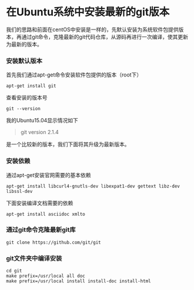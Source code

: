 # 在Ubuntu系统中安装最新的git版本 #

我们的思路和前面在centOS中安装是一样的，先默认安装为系统软件包提供版本，再通过git命令，克隆最新的git代码仓库，从源码再进行一次编译，使其更新为最新的版本。

### 安装默认版本

首先我们通过apt-get命令安装软件包提供的版本（root下）

	apt-get install git

查看安装的版本号

	git --version

我的Ubuntu15.04显示情况如下

>git version 2.1.4

是一个比较新的版本，我们下面将其升级为最新版本。

### 安装依赖

通过apt-get安装官网需要的基本依赖

	apt-get install libcurl4-gnutls-dev libexpat1-dev gettext libz-dev libssl-dev

下面安装编译文档需要的依赖

	apt-get install asciidoc xmlto

### 通过git命令克隆最新git库

	git clone https://github.com/git/git

### git文件夹中编译安装

	cd git
	make prefix=/usr/local all doc
	make prefix=/usr/local install install-doc install-html




